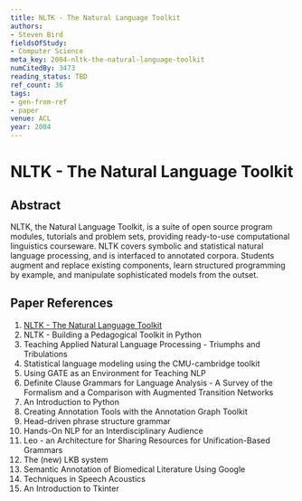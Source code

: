 ```yaml
---
title: NLTK - The Natural Language Toolkit
authors:
- Steven Bird
fieldsOfStudy:
- Computer Science
meta_key: 2004-nltk-the-natural-language-toolkit
numCitedBy: 3473
reading_status: TBD
ref_count: 36
tags:
- gen-from-ref
- paper
venue: ACL
year: 2004
---
```


# NLTK - The Natural Language Toolkit

## Abstract

NLTK, the Natural Language Toolkit, is a suite of open source program modules, tutorials and problem sets, providing ready-to-use computational linguistics courseware. NLTK covers symbolic and statistical natural language processing, and is interfaced to annotated corpora. Students augment and replace existing components, learn structured programming by example, and manipulate sophisticated models from the outset.

## Paper References

1. [NLTK - The Natural Language Toolkit](2004-nltk-the-natural-language-toolkit)
2. NLTK - Building a Pedagogical Toolkit in Python
3. Teaching Applied Natural Language Processing - Triumphs and Tribulations
4. Statistical language modeling using the CMU-cambridge toolkit
5. Using GATE as an Environment for Teaching NLP
6. Definite Clause Grammars for Language Analysis - A Survey of the Formalism and a Comparison with Augmented Transition Networks
7. An Introduction to Python
8. Creating Annotation Tools with the Annotation Graph Toolkit
9. Head-driven phrase structure grammar
10. Hands-On NLP for an Interdisciplinary Audience
11. Leo - an Architecture for Sharing Resources for Unification-Based Grammars
12. The (new) LKB system
13. Semantic Annotation of Biomedical Literature Using Google
14. Techniques in Speech Acoustics
15. An Introduction to Tkinter
